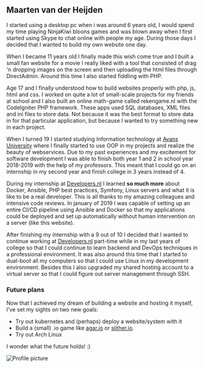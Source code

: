 ## Maarten van der Heijden

I started using a desktop pc when i was around 6 years old, I would spend my time playing
NinjaKiwi bloons games and was blown away when I first started using Skype to chat online
with people my age. During those days I decided that I wanted to build my own website one day.

When I became 11 years old I finally made this wish come true and I built a small fan website
for a movie I really liked with a tool that consisted of drag 'n dropping images on the screen
and then uploading the html files through DirectAdmin. Around this time I also started
fiddling with PHP.

Age 17 and I finally understood how to build websites properly with php, js, html and css. 
I worked on quite a lot of small-scale projects for my friends at school and I also built
an online math-game called rekengame.nl with the CodeIgniter PHP framework. These apps used
SQL databases, XML files and ini files to store data. Not because it was the best format
to store data in for that particular application, but because I wanted to try something new
in each project.

When I turned 19 I started studying Information technology at [Avans University](https://avans.nl)
where I finally started to use OOP in my projects and realize the beauty of webservices.
Due to my past experiences and my excitement for software development I was able to finish
both year 1 and 2 in school year 2018-2019 with the help of my professors. This meant that I
could go on an internship in my second year and finish college in 3 years instead of 4.

During my internship at [Developers.nl](https://developers.nl) I learned **so much more** about Docker,
Ansible, PHP best practices, Symfony, Linux servers and what it is like to be a real developer.
This is all thanks to my amazing colleagues and intensive code reviews.
In january of 2019 I was capable of setting up an entire CI/CD pipeline using Ansible and Docker
so that my applications could be deployed and set up automatically without human intervention
on a server (like this website).

After finishing my internship with a 9 out of 10 I decided that I wanted to continue working at [Developers.nl](https://developers.nl)
part-time while in my last years of college so that I could continue to learn backend and 
DevOps techniques in a professional environment. It was also around this time that I started
to dual-boot all my computers so that I could use Linux in my development environment. Besides
this I also upgraded my shared hosting account to a virtual server so that I could figure out
server management through SSH.

### Future plans

Now that I achieved my dream of building a website and hosting it myself, I've set my sights
on two new goals:
* Try out kubernetes and (perhaps) deploy a website/system with it
* Build a (small) .io game like [agar.io](http://agar.io) or [slither.io](http://slither.io).
* Try out Arch Linux

I wonder what the future holds! :)

![Profile picture](/img/profile_picture.png)
